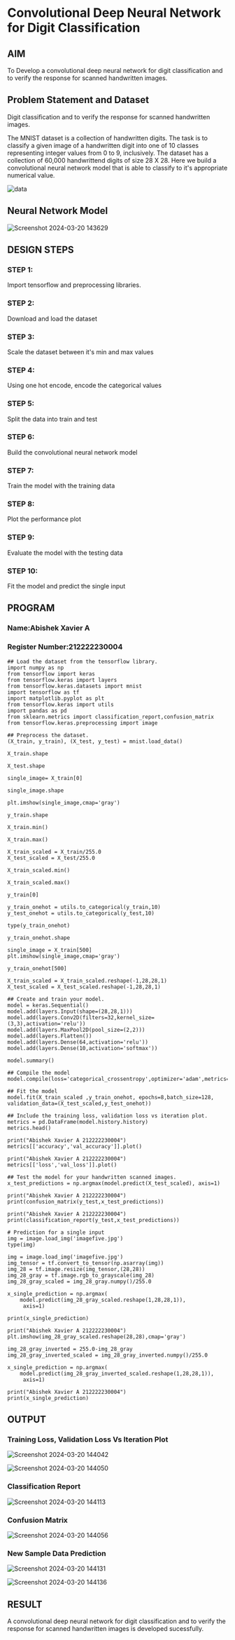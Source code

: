# Convolutional Deep Neural Network for Digit Classification

## AIM
To Develop a convolutional deep neural network for digit classification and to verify the response for scanned handwritten images.

## Problem Statement and Dataset
Digit classification and to verify the response for scanned handwritten images.

The MNIST dataset is a collection of handwritten digits. The task is to classify a given image of a handwritten digit into one of 10 classes representing integer values from 0 to 9, inclusively. The dataset has a collection of 60,000 handwrittend digits of size 28 X 28. Here we build a convolutional neural network model that is able to classify to it's appropriate numerical value.

![data](https://github.com/Dhanudhanaraj/mnist-classification/assets/119218812/0c1b6a12-b388-4409-b2dc-846a0d4e7473)

## Neural Network Model
![Screenshot 2024-03-20 143629](https://github.com/AbishekAnand15/mnist-classification/assets/118706942/c6b0a8cb-8680-4d97-b744-35611e09ad1c)

## DESIGN STEPS

### STEP 1:
Import tensorflow and preprocessing libraries.
### STEP 2:
Download and load the dataset
### STEP 3:
Scale the dataset between it's min and max values
### STEP 4:
Using one hot encode, encode the categorical values
### STEP 5:
Split the data into train and test
### STEP 6:
Build the convolutional neural network model
### STEP 7:
Train the model with the training data
### STEP 8:
Plot the performance plot
### STEP 9:
Evaluate the model with the testing data
### STEP 10:
Fit the model and predict the single input

## PROGRAM

### Name:Abishek Xavier A
### Register Number:212222230004
```
## Load the dataset from the tensorflow library.
import numpy as np
from tensorflow import keras
from tensorflow.keras import layers
from tensorflow.keras.datasets import mnist
import tensorflow as tf
import matplotlib.pyplot as plt
from tensorflow.keras import utils
import pandas as pd
from sklearn.metrics import classification_report,confusion_matrix
from tensorflow.keras.preprocessing import image

## Preprocess the dataset.
(X_train, y_train), (X_test, y_test) = mnist.load_data()
     
X_train.shape

X_test.shape

single_image= X_train[0]
     
single_image.shape

plt.imshow(single_image,cmap='gray')

y_train.shape

X_train.min()

X_train.max()

X_train_scaled = X_train/255.0
X_test_scaled = X_test/255.0

X_train_scaled.min()

X_train_scaled.max()

y_train[0]

y_train_onehot = utils.to_categorical(y_train,10)
y_test_onehot = utils.to_categorical(y_test,10)

type(y_train_onehot)

y_train_onehot.shape

single_image = X_train[500]
plt.imshow(single_image,cmap='gray')

y_train_onehot[500]

X_train_scaled = X_train_scaled.reshape(-1,28,28,1)
X_test_scaled = X_test_scaled.reshape(-1,28,28,1)

## Create and train your model.
model = keras.Sequential()
model.add(layers.Input(shape=(28,28,1)))
model.add(layers.Conv2D(filters=32,kernel_size=(3,3),activation='relu'))
model.add(layers.MaxPool2D(pool_size=(2,2)))
model.add(layers.Flatten())
model.add(layers.Dense(64,activation='relu'))
model.add(layers.Dense(10,activation='softmax'))

model.summary()

## Compile the model
model.compile(loss='categorical_crossentropy',optimizer='adam',metrics='accuracy')

## Fit the model    
model.fit(X_train_scaled ,y_train_onehot, epochs=8,batch_size=128, validation_data=(X_test_scaled,y_test_onehot))

## Include the training loss, validation loss vs iteration plot.
metrics = pd.DataFrame(model.history.history)
metrics.head()

print("Abishek Xavier A 212222230004")
metrics[['accuracy','val_accuracy']].plot()

print("Abishek Xavier A 212222230004")
metrics[['loss','val_loss']].plot()

## Test the model for your handwritten scanned images.
x_test_predictions = np.argmax(model.predict(X_test_scaled), axis=1)

print("Abishek Xavier A 212222230004")
print(confusion_matrix(y_test,x_test_predictions))

print("Abishek Xavier A 212222230004")
print(classification_report(y_test,x_test_predictions))

# Prediction for a single input
img = image.load_img('imagefive.jpg')
type(img)

img = image.load_img('imagefive.jpg')
img_tensor = tf.convert_to_tensor(np.asarray(img))
img_28 = tf.image.resize(img_tensor,(28,28))
img_28_gray = tf.image.rgb_to_grayscale(img_28)
img_28_gray_scaled = img_28_gray.numpy()/255.0
     
x_single_prediction = np.argmax(
    model.predict(img_28_gray_scaled.reshape(1,28,28,1)),
     axis=1)

print(x_single_prediction)

print("Abishek Xavier A 212222230004")
plt.imshow(img_28_gray_scaled.reshape(28,28),cmap='gray')

img_28_gray_inverted = 255.0-img_28_gray
img_28_gray_inverted_scaled = img_28_gray_inverted.numpy()/255.0
     
x_single_prediction = np.argmax(
    model.predict(img_28_gray_inverted_scaled.reshape(1,28,28,1)),
     axis=1)

print("Abishek Xavier A 212222230004")
print(x_single_prediction)
```

## OUTPUT

### Training Loss, Validation Loss Vs Iteration Plot
![Screenshot 2024-03-20 144042](https://github.com/AbishekAnand15/mnist-classification/assets/118706942/47aa09db-93a6-4b07-a07e-b8b081fe0020)

![Screenshot 2024-03-20 144050](https://github.com/AbishekAnand15/mnist-classification/assets/118706942/0fe0b127-0fba-4126-98ea-e3acc405c1e9)


### Classification Report
![Screenshot 2024-03-20 144113](https://github.com/AbishekAnand15/mnist-classification/assets/118706942/5f9894f8-937a-4e0c-898a-8ee372b8a5e7)


### Confusion Matrix
![Screenshot 2024-03-20 144056](https://github.com/AbishekAnand15/mnist-classification/assets/118706942/627246ee-c1b9-4f61-983c-fb7abeca0e88)


### New Sample Data Prediction
![Screenshot 2024-03-20 144131](https://github.com/AbishekAnand15/mnist-classification/assets/118706942/0205ba22-7cdf-49b3-a9fa-fa13ee8e761a)

![Screenshot 2024-03-20 144136](https://github.com/AbishekAnand15/mnist-classification/assets/118706942/a138a74b-0923-40b0-91ed-c7dbfea5139f)


## RESULT
A convolutional deep neural network for digit classification and to verify the response for scanned handwritten images is developed sucessfully.
